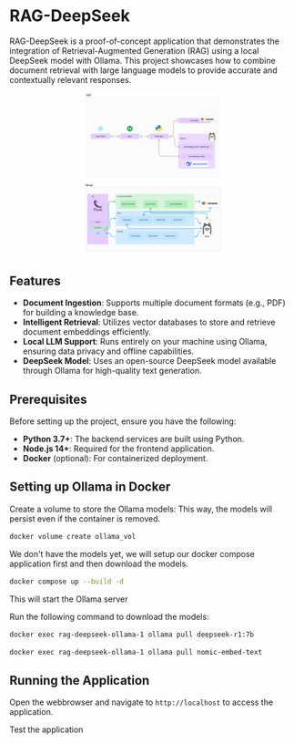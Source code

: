 # RAG-DeepSeek


RAG-DeepSeek is a proof-of-concept application that demonstrates the integration of Retrieval-Augmented Generation (RAG) using a local DeepSeek model with Ollama. This project showcases how to combine document retrieval with large language models to provide accurate and contextually relevant responses.

<div align="center">
  <img src="img/arch.png" width="50%" alt="DeepSeek-V3" />
</div>

<div align="center">
  <img src="img/app.png" width="50%" alt="DeepSeek-V3" />
</div>

## Features

- **Document Ingestion**: Supports multiple document formats (e.g., PDF) for building a knowledge base.
- **Intelligent Retrieval**: Utilizes vector databases to store and retrieve document embeddings efficiently.
- **Local LLM Support**: Runs entirely on your machine using Ollama, ensuring data privacy and offline capabilities.
- **DeepSeek Model**: Uses an open-source DeepSeek model available through Ollama for high-quality text generation.

## Prerequisites

Before setting up the project, ensure you have the following:

- **Python 3.7+**: The backend services are built using Python.
- **Node.js 14+**: Required for the frontend application.
- **Docker** (optional): For containerized deployment.

## Setting up Ollama in Docker

Create a volume to store the Ollama models:
This way, the models will persist even if the container is removed.

```bash
docker volume create ollama_vol
```

We don't have the models yet, we will setup our docker compose application first and then download the models.

```bash
docker compose up --build -d
```

This will start the Ollama server

Run the following command to download the models:

```bash
docker exec rag-deepseek-ollama-1 ollama pull deepseek-r1:7b
```

```bash
docker exec rag-deepseek-ollama-1 ollama pull nomic-embed-text
```

## Running the Application

Open the webbrowser and navigate to `http://localhost` to access the application.

Test the application
